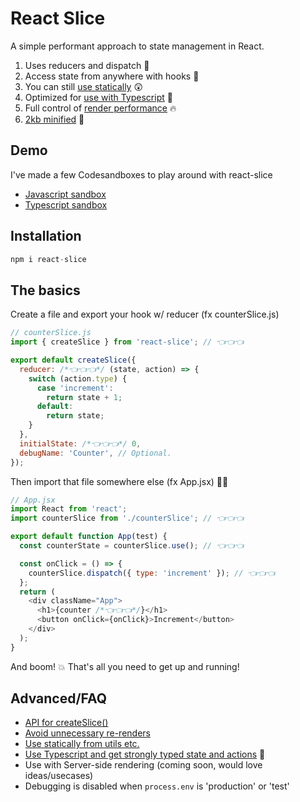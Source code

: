 # React Slice

A simple performant approach to state management in React.

1. Uses reducers and dispatch 🤖
2. Access state from anywhere with hooks 🚀
3. You can still [use statically](https://github.com/kasperpihl/react-slice/blob/master/docs/Statically.md) 😲
4. Optimized for [use with Typescript](https://github.com/kasperpihl/react-slice/blob/master/docs/Typescript.md) 💙
5. Full control of [render performance](https://github.com/kasperpihl/react-slice/blob/master/docs/Rerenders.md) 🔥
6. [2kb minified](https://bundlephobia.com/result?p=react-slice) 💪

## Demo

I've made a few Codesandboxes to play around with react-slice

- [Javascript sandbox](https://codesandbox.io/s/clever-worker-bpq1g)
- [Typescript sandbox](https://codesandbox.io/s/youthful-mendel-ze693)

## Installation

```js
npm i react-slice
```

## The basics

Create a file and export your hook w/ reducer (fx counterSlice.js)

```js
// counterSlice.js
import { createSlice } from 'react-slice'; // 👈👈👈

export default createSlice({
  reducer: /*👈👈👈*/ (state, action) => {
    switch (action.type) {
      case 'increment':
        return state + 1;
      default:
        return state;
    }
  },
  initialState: /*👈👈👈*/ 0,
  debugName: 'Counter', // Optional.
});
```

Then import that file somewhere else (fx App.jsx) 🏴‍☠️

```js
// App.jsx
import React from 'react';
import counterSlice from './counterSlice'; // 👈👈👈

export default function App(test) {
  const counterState = counterSlice.use(); // 👈👈👈

  const onClick = () => {
    counterSlice.dispatch({ type: 'increment' }); // 👈👈👈
  };
  return (
    <div className="App">
      <h1>{counter /*👈👈👈*/}</h1>
      <button onClick={onClick}>Increment</button>
    </div>
  );
}
```

And boom! 💥 That's all you need to get up and running!

## Advanced/FAQ

- [API for createSlice()](https://github.com/kasperpihl/react-slice/blob/master/docs/API.md)
- [Avoid unnecessary re-renders](https://github.com/kasperpihl/react-slice/blob/master/docs/Rerenders.md)
- [Use statically from utils etc.](https://github.com/kasperpihl/react-slice/blob/master/docs/Statically.md)
- [Use Typescript and get strongly typed state and actions](https://github.com/kasperpihl/react-slice/blob/master/docs/Typescript.md) 💙
- Use with Server-side rendering (coming soon, would love ideas/usecases)
- Debugging is disabled when `process.env` is 'production' or 'test'
